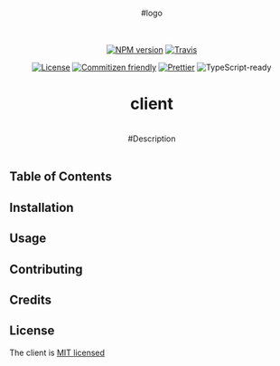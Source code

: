 
<div align="center">
<br />
#logo
<br />
<br />
<br />

[![NPM version](https://badge.fury.io/js/client.svg)](https://www.npmjs.com/package/client) [![Travis](https://img.shields.io/travis/namics/client/master.svg)](https://travis-ci.org/namics/client)

[![License](https://img.shields.io/badge/license-MIT-green.svg)](http://opensource.org/licenses/MIT) [![Commitizen friendly](https://img.shields.io/badge/commitizen-friendly-brightgreen.svg)](http://commitizen.github.io/cz-cli/) [![Prettier](https://img.shields.io/badge/Code%20Style-Prettier-green.svg)](https://github.com/prettier/prettier) <!--IF(ts)-->![TypeScript-ready](https://img.shields.io/npm/types/client.svg)<!--/IF-->

<h1>client</h1>
<br />
#Description
<br />
<br />
</div>

## Table of Contents

## Installation

## Usage

## Contributing

## Credits

## License

The client is [MIT licensed](./LICENSE)
